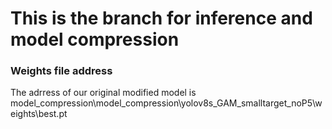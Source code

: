 # This is the branch for inference and model compression

### Weights file address
The adrress of our original modified model is model_compression\model_compression\yolov8s_GAM_smalltarget_noP5\weights\best.pt

